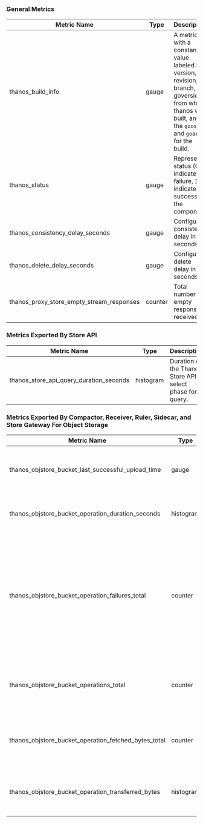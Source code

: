 ### General Metrics

| Metric Name                               | Type    | Description                                                                                                                                                |
|-------------------------------------------|---------|------------------------------------------------------------------------------------------------------------------------------------------------------------|
| thanos_build_info                         | gauge   | A metric with a constant '1' value labeled by version, revision, branch, goversion from which thanos was built, and the `goos` and `goarch` for the build. |
| thanos_status                             | gauge   | Represents status (0 indicates failure, 1 indicates success) of the component.                                                                             |
| thanos_consistency_delay_seconds          | gauge   | Configured consistency delay in seconds.                                                                                                                   |
| thanos_delete_delay_seconds               | gauge   | Configured delete delay in seconds.                                                                                                                        |
| thanos_proxy_store_empty_stream_responses | counter | Total number of empty responses received.                                                                                                                  |

### Metrics Exported By Store API

| Metric Name                             | Type      | Description                                                |
|-----------------------------------------|-----------|------------------------------------------------------------|
| thanos_store_api_query_duration_seconds | histogram | Duration of the Thanos Store API select phase for a query. |

### Metrics Exported By Compactor, Receiver, Ruler, Sidecar, and Store Gateway For Object Storage

| Metric Name                                          | Type      | Description                                                                                                                                                          |
|------------------------------------------------------|-----------|----------------------------------------------------------------------------------------------------------------------------------------------------------------------|
| thanos_objstore_bucket_last_successful_upload_time   | gauge     | Second timestamp of the last successful upload to the bucket.                                                                                                        |
| thanos_objstore_bucket_operation_duration_seconds    | histogram | Duration of successful operations against the bucket.                                                                                                                |
| thanos_objstore_bucket_operation_failures_total      | counter   | Total number of operations against a bucket that failed, but were not expected to fail in certain way from caller perspective. Those errors have to be investigated. |
| thanos_objstore_bucket_operations_total              | counter   | Total number of all attempted operations against a bucket.                                                                                                           |
| thanos_objstore_bucket_operation_fetched_bytes_total | counter   | Total number of bytes fetched from bucket, per operation.                                                                                                            |
| thanos_objstore_bucket_operation_transferred_bytes   | histogram | Number of bytes transferred from/to bucket per operation.                                                                                                            |
